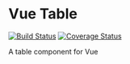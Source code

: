 # Vue Table
[![Build Status](https://travis-ci.org/coolzjy/vue-table.svg?branch=master)](https://travis-ci.org/coolzjy/vue-table)
[![Coverage Status](https://coveralls.io/repos/github/coolzjy/vue-table/badge.svg?branch=master)](https://coveralls.io/github/coolzjy/vue-table?branch=master)

A table component for Vue
